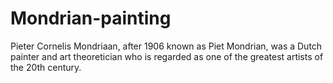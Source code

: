 # Mondrian-painting
Pieter Cornelis Mondriaan, after 1906 known as Piet Mondrian, was a Dutch painter and art theoretician who is regarded as one of the greatest artists of the 20th century.
